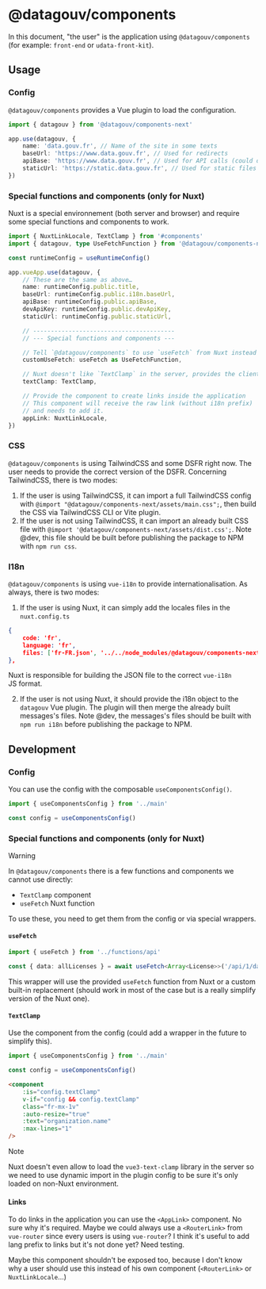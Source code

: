 # @datagouv/components

In this document, "the user" is the application using `@datagouv/components` (for example: `front-end` or `udata-front-kit`).

## Usage

### Config

`@datagouv/components` provides a Vue plugin to load the configuration.

```ts
import { datagouv } from '@datagouv/components-next'

app.use(datagouv, {
    name: 'data.gouv.fr', // Name of the site in some texts
    baseUrl: 'https://www.data.gouv.fr', // Used for redirects
    apiBase: 'https://www.data.gouv.fr', // Used for API calls (could default to `baseUrl`?)
    staticUrl: 'https://static.data.gouv.fr', // Used for static files
})
```

### Special functions and components (only for Nuxt)

Nuxt is a special environnement (both server and browser) and require some special functions and components to work.

```ts
import { NuxtLinkLocale, TextClamp } from '#components'
import { datagouv, type UseFetchFunction } from '@datagouv/components-next'

const runtimeConfig = useRuntimeConfig()

app.vueApp.use(datagouv, {
    // These are the same as above…
    name: runtimeConfig.public.title,
    baseUrl: runtimeConfig.public.i18n.baseUrl,
    apiBase: runtimeConfig.public.apiBase,
    devApiKey: runtimeConfig.public.devApiKey,
    staticUrl: runtimeConfig.public.staticUrl,

    // ----------------------------------------
    // --- Special functions and components ---

    // Tell `@datagouv/components` to use `useFetch` from Nuxt instead of custom built-in.
    customUseFetch: useFetch as UseFetchFunction, 

    // Nuxt doesn't like `TextClamp` in the server, provides the client only `TextClamp`
    textClamp: TextClamp,

    // Provide the component to create links inside the application
    // This component will receive the raw link (without i18n prefix)
    // and needs to add it.
    appLink: NuxtLinkLocale,
})
```

### CSS

`@datagouv/components` is using TailwindCSS and some DSFR right now. The user needs to provide the correct version of the DSFR. Concerning TailwindCSS, there is two modes:

1. If the user is using TailwindCSS, it can import a full TailwindCSS config with `@import "@datagouv/components-next/assets/main.css";`, then build the CSS via TailwindCSS CLI or Vite plugin.
2. If the user is not using TailwindCSS, it can import an already built CSS file with `@import '@datagouv/components-next/assets/dist.css';`. Note @dev, this file should be built before publishing the package to NPM with `npm run css`.

### I18n

`@datagouv/components` is using `vue-i18n` to provide internationalisation. As always, there is two modes:

1. If the user is using Nuxt, it can simply add the locales files in the `nuxt.config.ts`

```json
{
    code: 'fr',
    language: 'fr',
    files: ['fr-FR.json', '../../node_modules/@datagouv/components-next/src/locales/fr-FR.json'],
},
```

Nuxt is responsible for building the JSON file to the correct `vue-i18n` JS format.

2. If the user is not using Nuxt, it should provide the i18n object to the `datagouv` Vue plugin. The plugin will then merge the already built messages's files. Note @dev, the messages's files should be built with `npm run i18n` before publishing the package to NPM.

## Development

### Config

You can use the config with the composable `useComponentsConfig()`.

```ts
import { useComponentsConfig } from '../main'

const config = useComponentsConfig()
```

### Special functions and components (only for Nuxt)

> [!WARNING]  
> In `@datagouv/components` there is a few functions and components we cannot use directly:
> - `TextClamp` component
> - `useFetch` Nuxt function 

To use these, you need to get them from the config or via special wrappers.

#### `useFetch`

```ts
import { useFetch } from '../functions/api'

const { data: allLicenses } = await useFetch<Array<License>>('/api/1/datasets/licenses/')
```

This wrapper will use the provided `useFetch` function from Nuxt or a custom built-in replacement (should work in most of the case but is a really simplify version of the Nuxt one).

#### `TextClamp`

Use the component from the config (could add a wrapper in the future to simplify this).

```ts
import { useComponentsConfig } from '../main'

const config = useComponentsConfig()
```

```html
<component
    :is="config.textClamp"
    v-if="config && config.textClamp"
    class="fr-mx-1v"
    :auto-resize="true"
    :text="organization.name"
    :max-lines="1"
/>
```

> [!NOTE]  
> Nuxt doesn't even allow to load the `vue3-text-clamp` library in the server so we need to use dynamic import in the plugin config to be sure it's only loaded on non-Nuxt environment.

#### Links

To do links in the application you can use the `<AppLink>` component. No sure why it's required. Maybe we could always use a `<RouterLink>` from `vue-router` since every users is using `vue-router`? I think it's useful to add lang prefix to links but it's not done yet? Need testing.

Maybe this component shouldn't be exposed too, because I don't know why a user should use this instead of his own component (`<RouterLink>` or `NuxtLinkLocale`…)